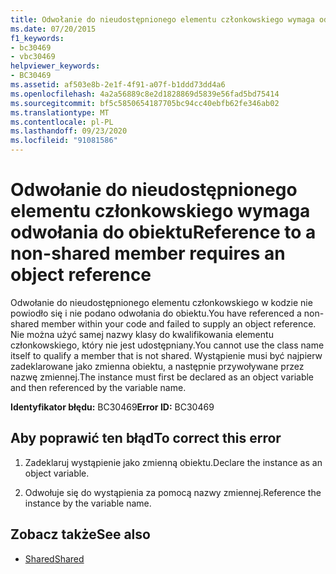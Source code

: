 ```yaml
---
title: Odwołanie do nieudostępnionego elementu członkowskiego wymaga odwołania do obiektu
ms.date: 07/20/2015
f1_keywords:
- bc30469
- vbc30469
helpviewer_keywords:
- BC30469
ms.assetid: af503e8b-2e1f-4f91-a07f-b1ddd73dd4a6
ms.openlocfilehash: 4a2a56889c8e2d1828869d5839e56fad5bd75414
ms.sourcegitcommit: bf5c5850654187705bc94cc40ebfb62fe346ab02
ms.translationtype: MT
ms.contentlocale: pl-PL
ms.lasthandoff: 09/23/2020
ms.locfileid: "91081586"
---
```

# <a name="reference-to-a-non-shared-member-requires-an-object-reference"></a><span data-ttu-id="cecd3-102">Odwołanie do nieudostępnionego elementu członkowskiego wymaga odwołania do obiektu</span><span class="sxs-lookup"><span data-stu-id="cecd3-102">Reference to a non-shared member requires an object reference</span></span>

<span data-ttu-id="cecd3-103">Odwołanie do nieudostępnionego elementu członkowskiego w kodzie nie powiodło się i nie podano odwołania do obiektu.</span><span class="sxs-lookup"><span data-stu-id="cecd3-103">You have referenced a non-shared member within your code and failed to supply an object reference.</span></span> <span data-ttu-id="cecd3-104">Nie można użyć samej nazwy klasy do kwalifikowania elementu członkowskiego, który nie jest udostępniany.</span><span class="sxs-lookup"><span data-stu-id="cecd3-104">You cannot use the class name itself to qualify a member that is not shared.</span></span> <span data-ttu-id="cecd3-105">Wystąpienie musi być najpierw zadeklarowane jako zmienna obiektu, a następnie przywoływane przez nazwę zmiennej.</span><span class="sxs-lookup"><span data-stu-id="cecd3-105">The instance must first be declared as an object variable and then referenced by the variable name.</span></span>  
  
 <span data-ttu-id="cecd3-106">**Identyfikator błędu:** BC30469</span><span class="sxs-lookup"><span data-stu-id="cecd3-106">**Error ID:** BC30469</span></span>  
  
## <a name="to-correct-this-error"></a><span data-ttu-id="cecd3-107">Aby poprawić ten błąd</span><span class="sxs-lookup"><span data-stu-id="cecd3-107">To correct this error</span></span>  
  
1. <span data-ttu-id="cecd3-108">Zadeklaruj wystąpienie jako zmienną obiektu.</span><span class="sxs-lookup"><span data-stu-id="cecd3-108">Declare the instance as an object variable.</span></span>  
  
2. <span data-ttu-id="cecd3-109">Odwołuje się do wystąpienia za pomocą nazwy zmiennej.</span><span class="sxs-lookup"><span data-stu-id="cecd3-109">Reference the instance by the variable name.</span></span>  
  
## <a name="see-also"></a><span data-ttu-id="cecd3-110">Zobacz także</span><span class="sxs-lookup"><span data-stu-id="cecd3-110">See also</span></span>

- [<span data-ttu-id="cecd3-111">Shared</span><span class="sxs-lookup"><span data-stu-id="cecd3-111">Shared</span></span>](../language-reference/modifiers/shared.md)
